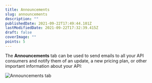 ```yaml
---
title: Announcements
slug: announcements
description: ""
publishedDate: 2021-09-22T17:49:44.101Z
lastModifiedDate: 2021-09-22T17:32:39.415Z
draft: false
coverImage: ""
points: 5
---
```


The **Announcements** tab can be used to send emails to all your API consumers and notify them of an update, a new pricing plan, or other important information about your API:

![Announcements tab](https://raw.githubusercontent.com/RapidAPI/DevRel-Stack-Data/dev/learn/courses/learn-rapidapi-hub-provider/images/image20.png "Announcements tab")
